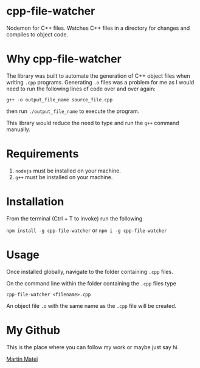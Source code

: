 # cpp-file-watcher
Nodemon for C++ files. Watches C++ files in a directory for changes and compiles to object code. 

# Why cpp-file-watcher
The library was built to automate the generation of C++ object files when writing `.cpp` programs. Generating `.o` files was a problem for me as I would need to run the following lines of code over and over again:

`g++ -o output_file_name source_file.cpp`

then run `./output_file_name` to execute the program.

This library would reduce the need to type and run the `g++` command manually.

# Requirements

1. `nodejs` must be installed on your machine.
2. `g++` must be installed on your machine.

# Installation

From the terminal (Ctrl + T to invoke) run the following 

`npm install -g cpp-file-watcher` 
        or
`npm i -g cpp-file-watcher`

# Usage
 
 Once installed globally, navigate to the folder containing `.cpp` files. 

 On the command line within the folder containing the `.cpp` files type

 `cpp-file-watcher <filename>.cpp`

 An object file `.o` with the same name as the `.cpp` file will be created. 

# My Github

This is the place where you can follow my work or maybe just say hi.

[Martin Matei](https://github.com/MateiMartin)

